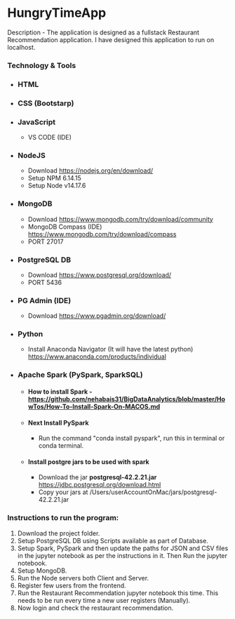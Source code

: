 # HungryTimeApp 
Description - The application is designed as a fullstack Restaurant Recommendation application. I have designed this application to run on localhost.

### Technology & Tools

- ### HTML
- ### CSS (Bootstarp)
- ### JavaScript
  - VS CODE (IDE)
- ### NodeJS 
  - Download https://nodejs.org/en/download/
  - Setup NPM 6.14.15
  - Setup Node v14.17.6 
- ### MongoDB 
  - Download https://www.mongodb.com/try/download/community
  - MongoDB Compass (IDE) https://www.mongodb.com/try/download/compass
  - PORT 27017
- ### PostgreSQL DB 
  - Download https://www.postgresql.org/download/
  - PORT 5436
- ### PG Admin (IDE) 
  - Download https://www.pgadmin.org/download/
- ### Python
  - Install Anaconda Navigator (It will have the latest python) https://www.anaconda.com/products/individual
- ### Apache Spark (PySpark, SparkSQL)
  - #### How to install Spark - https://github.com/nehabais31/BigDataAnalytics/blob/master/HowTos/How-To-Install-Spark-On-MACOS.md
  - #### Next Install PySpark
    - Run the command "conda install pyspark", run this in terminal or conda terminal.
  - #### Install postgre jars to be used with spark
    - Download the jar **postgresql-42.2.21.jar** https://jdbc.postgresql.org/download.html
    - Copy your jars at /Users/userAccountOnMac/jars/postgresql-42.2.21.jar

### Instructions to run the program:

1. Download the project folder.
2. Setup PostgreSQL DB using Scripts available as part of Database.
3. Setup Spark, PySpark and then update the paths for JSON and CSV files in the jupyter notebook as per the instructions in it. Then Run the jupyter notebook.
4. Setup MongoDB.
5. Run the Node servers both Client and Server.
6. Register few users from the frontend.
7. Run the Restaurant Recommendation jupyter notebook this time. This needs to be run every time a new user registers (Manually).
8. Now login and check the restaurant recommendation.
